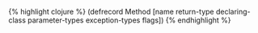 {% highlight clojure %}
(defrecord Method
  [name return-type declaring-class parameter-types exception-types flags])
{% endhighlight %}
